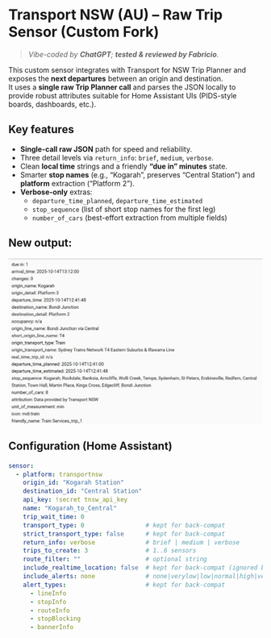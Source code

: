 # Transport NSW (AU) – Raw Trip Sensor (Custom Fork)

> _Vibe-coded by **ChatGPT**; **tested & reviewed by Fabricio**._

This custom sensor integrates with Transport for NSW Trip Planner and exposes the **next departures** between an origin and destination.  
It uses a **single raw Trip Planner call** and parses the JSON locally to provide robust attributes suitable for Home Assistant UIs (PIDS-style boards, dashboards, etc.).

## Key features
- **Single-call raw JSON** path for speed and reliability.
- Three detail levels via `return_info`: `brief`, `medium`, `verbose`.
- Clean **local time** strings and a friendly **“due in” minutes** state.
- Smarter **stop names** (e.g., “Kogarah”, preserves “Central Station”) and **platform** extraction (“Platform 2”).
- **Verbose-only** extras:
  - `departure_time_planned`, `departure_time_estimated`
  - `stop_sequence` (list of short stop names for the first leg)
  - `number_of_cars` (best-effort extraction from multiple fields)

## New output:

![PIDS board – Kogarah → Central](images/New_outputs.jpg)

## Configuration (Home Assistant)
```yaml
sensor:
  - platform: transportnsw
    origin_id: "Kogarah Station"
    destination_id: "Central Station"
    api_key: !secret tnsw_api_key
    name: "Kogarah_to_Central"
    trip_wait_time: 0
    transport_type: 0                 # kept for back-compat
    strict_transport_type: false      # kept for back-compat
    return_info: verbose              # brief | medium | verbose
    trips_to_create: 3                # 1..6 sensors
    route_filter: ""                  # optional string
    include_realtime_location: false  # kept for back-compat (ignored by raw)
    include_alerts: none              # none|verylow|low|normal|high|veryhigh
    alert_types:                      # kept for back-compat
      - lineInfo
      - stopInfo
      - routeInfo
      - stopBlocking
      - bannerInfo


